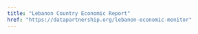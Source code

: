 ```yaml
---
title: "Lebanon Country Economic Report"
href: "https://datapartnership.org/lebanon-economic-monitor"
---
```


